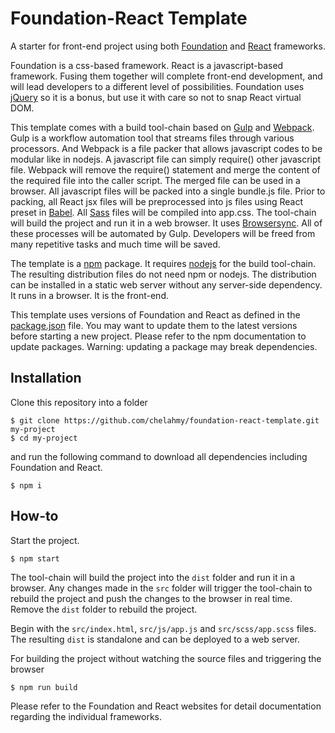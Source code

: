 # Foundation-React Template
A starter for front-end project using both [Foundation](https://foundation.zurb.com) and [React](https://reactjs.org) frameworks.

Foundation is a css-based framework. React is a javascript-based framework. Fusing them together will complete front-end development, and will lead developers to a different level of possibilities. Foundation uses [jQuery](https://jquery.com) so it is a bonus, but use it with care so not to snap React virtual DOM.

This template comes with a build tool-chain based on [Gulp](https://gulpjs.com) and [Webpack](https://webpack.js.org). Gulp is a workflow automation tool that streams files through various processors. And Webpack is a file packer that allows javascript codes to be modular like in nodejs. A javascript file can simply require() other javascript file. Webpack will remove the require() statement and merge the content of the required file into the caller script. The merged file can be used in a browser. All javascript files will be packed into a single bundle.js file. Prior to packing, all React jsx files will be preprocessed into js files using React preset in [Babel](https://babeljs.io). All [Sass](https://sass-lang.com) files will be compiled into app.css. The tool-chain will build the project and run it in a web browser. It uses [Browsersync](https://browsersync.io). All of these processes will be automated by Gulp. Developers will be freed from many repetitive tasks and much time will be saved.

The template is a [npm](https://www.npmjs.com) package. It requires [nodejs](https://nodejs.org/en/) for the build tool-chain. The resulting distribution files do not need npm or nodejs. The distribution can be installed in a static web server without any server-side dependency. It runs in a browser. It is the front-end.

This template uses versions of Foundation and React as defined in the [package.json](https://github.com/chelahmy/foundation-react-template/blob/master/package.json) file. You may want to update them to the latest versions before starting a new project. Please refer to the npm documentation to update packages. Warning: updating a package may break dependencies.

## Installation
Clone this repository into a folder
```
$ git clone https://github.com/chelahmy/foundation-react-template.git my-project
$ cd my-project
```
and run the following command to download all dependencies including Foundation and React.
```
$ npm i
```

## How-to
Start the project.
```
$ npm start
```
The tool-chain will build the project into the `dist` folder and run it in a browser. Any changes made in the `src` folder will trigger the tool-chain to rebuild the project and push the changes to the browser in real time. Remove the `dist` folder to rebuild the project.

Begin with the `src/index.html`, `src/js/app.js` and `src/scss/app.scss` files. The resulting `dist` is standalone and can be deployed to a web server.

For building the project without watching the source files and triggering the browser
```
$ npm run build
```

Please refer to the Foundation and React websites for detail documentation regarding the individual frameworks.
